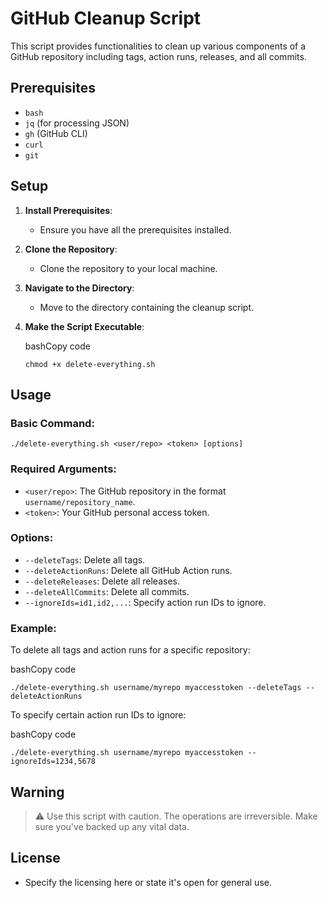 # GitHub Cleanup Script

This script provides functionalities to clean up various components of a GitHub repository including tags, action runs, releases, and all commits.

## Prerequisites

- `bash`
- `jq` (for processing JSON)
- `gh` (GitHub CLI)
- `curl`
- `git`

## Setup

1.  **Install Prerequisites**:
    - Ensure you have all the prerequisites installed.
2.  **Clone the Repository**:
    - Clone the repository to your local machine.
3.  **Navigate to the Directory**:
    - Move to the directory containing the cleanup script.
4.  **Make the Script Executable**:

    bashCopy code

    `chmod +x delete-everything.sh`

## Usage

### Basic Command:

`./delete-everything.sh <user/repo> <token> [options]`

### Required Arguments:

- `<user/repo>`: The GitHub repository in the format `username/repository_name`.
- `<token>`: Your GitHub personal access token.

### Options:

- `--deleteTags`: Delete all tags.
- `--deleteActionRuns`: Delete all GitHub Action runs.
- `--deleteReleases`: Delete all releases.
- `--deleteAllCommits`: Delete all commits.
- `--ignoreIds=id1,id2,...`: Specify action run IDs to ignore.

### Example:

To delete all tags and action runs for a specific repository:

bashCopy code

`./delete-everything.sh username/myrepo myaccesstoken --deleteTags --deleteActionRuns`

To specify certain action run IDs to ignore:

bashCopy code

`./delete-everything.sh username/myrepo myaccesstoken --ignoreIds=1234,5678`

## Warning

> :warning: Use this script with caution. The operations are irreversible. Make sure you've backed up any vital data.

## License

- Specify the licensing here or state it's open for general use.
